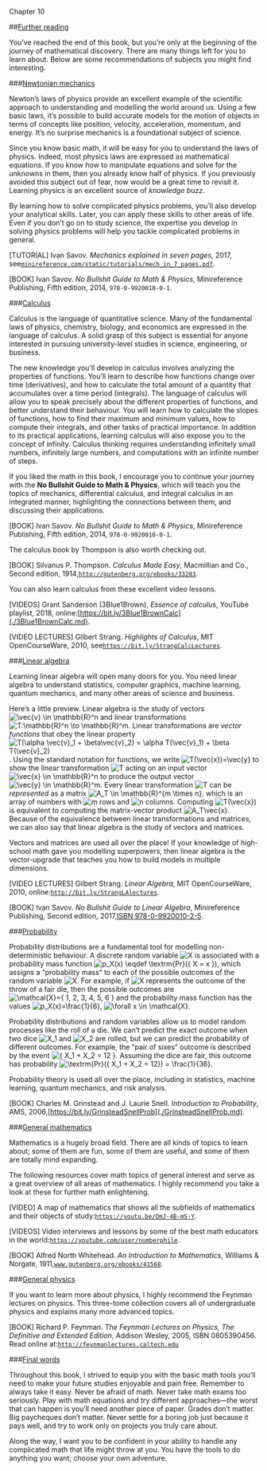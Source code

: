 Chapter 10    

##[Further reading](part0010_split_003.md)

You’ve reached the end of this book, but you’re only at the beginning of the journey of mathematical discovery. There are many things left for you to learn about. Below are some recommendations of subjects you might find interesting.

###[Newtonian mechanics](part0010_split_003.md)

Newton’s laws of physics provide an excellent example of the scientific approach to understanding and modelling the world around us. Using a few basic laws, it’s possible to build accurate models for the motion of objects in terms of concepts like position, velocity, acceleration, momentum, and energy. It’s no surprise mechanics is a foundational subject of science.

Since you know basic math, it will be easy for you to understand the laws of physics. Indeed, most physics laws are expressed as mathematical equations. If you know how to manipulate equations and solve for the unknowns in them, then you already know half of physics. If you previously avoided this subject out of fear, now would be a great time to revisit it. Learning physics is an excellent source of _knowledge buzz_.

By learning how to solve complicated physics problems, you’ll also develop your analytical skills. Later, you can apply these skills to other areas of life. Even if you don’t go on to study science, the expertise you develop in solving physics problems will help you tackle complicated problems in general.

\[TUTORIAL\] Ivan Savov. _Mechanics explained in seven pages_, 2017, see[`minireference.com/static/tutorials/mech_in_7_pages.pdf`](./mech_in_7_pages.pdf.md).

\[BOOK\] Ivan Savov. _No Bullshit Guide to Math & Physics_, Minireference Publishing, Fifth edition, 2014, `978-0-9920010-0-1`.

###[Calculus](part0010_split_003.md)

Calculus is the language of quantitative science. Many of the fundamental laws of physics, chemistry, biology, and economics are expressed in the language of calculus. A solid grasp of this subject is essential for anyone interested in pursuing university-level studies in science, engineering, or business.

The new knowledge you’ll develop in calculus involves analyzing the properties of functions. You’ll learn to describe how functions change over time (derivatives), and how to calculate the total amount of a quantity that accumulates over a time period (integrals). The language of calculus will allow you to speak precisely about the different properties of functions, and better understand their behaviour. You will learn how to calculate the slopes of functions, how to find their maximum and minimum values, how to compute their integrals, and other tasks of practical importance. In addition to its practical applications, learning calculus will also expose you to the concept of infinity. Calculus thinking requires understanding infinitely small numbers, infinitely large numbers, and computations with an infinite number of steps.

If you liked the math in this book, I encourage you to continue your journey with the **No Bullshit Guide to Math & Physics**, which will teach you the topics of mechanics, differential calculus, and integral calculus in an integrated manner, highlighting the connections between them, and discussing their applications.

\[BOOK\] Ivan Savov. _No Bullshit Guide to Math & Physics_, Minireference Publishing, Fifth edition, 2014, `978-0-9920010-0-1`.

The calculus book by Thompson is also worth checking out.

\[BOOK\] Silvanus P. Thompson. _Calculus Made Easy_, Macmillian and Co., Second edition, 1914,[`http://gutenberg.org/ebooks/33283`](./33283.md).

You can also learn calculus from these excellent video lessons.

\[VIDEOS\] Grant Sanderson (3Blue1Brown), _Essence of calculus_, YouTube playlist, 2018, online:[https://bit.ly/3Blue1BrownCalc](./3Blue1BrownCalc.md).

\[VIDEO LECTURES\] Gilbert Strang. _Highlights of Calculus_, MIT OpenCourseWare, 2010, see[`https://bit.ly/StrangCalcLectures`](./StrangCalcLectures.md).

###[Linear algebra](part0010_split_003.md)

Learning linear algebra will open many doors for you. You need linear algebra to understand statistics, computer graphics, machine learning, quantum mechanics, and many other areas of science and business.

Here’s a little preview. Linear algebra is the study of vectors ![\vec{v} \in \mathbb{R}^n](01554.jpeg) and linear transformations ![T:\mathbb{R}^n \to \mathbb{R}^m](02333.jpeg). Linear transformations are _vector functions_ that obey the linear property ![T(\alpha \vec{v}_1 + \beta\vec{v}_2) = \alpha T(\vec{v}_1) + \beta T(\vec{v}_2)](02334.jpeg). Using the standard notation for functions, we write ![T(\vec{x})=\vec{y}](02335.jpeg) to show the linear transformation ![T](01950.jpeg) acting on an input vector ![\vec{x} \in \mathbb{R}^n](02336.jpeg) to produce the output vector ![\vec{y} \in \mathbb{R}^m](02337.jpeg). Every linear transformation ![T](01950.jpeg) can be _represented_ as a matrix ![A_T \in \mathbb{R}^{m \times n}](02338.jpeg), which is an array of numbers with ![m](00053.jpeg) rows and ![n](00054.jpeg) columns. Computing ![T(\vec{x})](02339.jpeg) is equivalent to computing the matrix-vector product ![A_T\vec{x}](02340.jpeg). Because of the equivalence between linear transformations and matrices, we can also say that linear algebra is the study of vectors and matrices.

Vectors and matrices are used all over the place! If your knowledge of high-school math gave you modelling superpowers, then linear algebra is the vector-upgrade that teaches you how to build models in multiple dimensions.

\[VIDEO LECTURES\] Gilbert Strang. _Linear Algebra_, MIT OpenCourseWare, 2010, online:[`http://bit.ly/StrangLAlectures`](./StrangLAlectures.md).

\[BOOK\] Ivan Savov. _No Bullshit Guide to Linear Algebra_, Minireference Publishing, Second edition, 2017,[ISBN 978-0-9920010-2-5](./noBSLA.md).

###[Probability](part0010_split_003.md)

Probability distributions are a fundamental tool for modelling non-deterministic behaviour. A discrete random variable ![X](00269.jpeg) is associated with a probability mass function ![p_X(x) \eqdef \textrm{Pr}(\{ X = x \})](02341.jpeg), which assigns a “probability mass” to each of the possible outcomes of the random variable ![X](00269.jpeg). For example, if ![X](00269.jpeg) represents the outcome of the throw of a fair die, then the possible outcomes are ![\mathcal{X}=\{ 1, 2, 3, 4, 5, 6 \}](02342.jpeg) and the probability mass function has the values ![p_X(x)=\frac{1}{6}](02343.jpeg), ![\forall x \in \mathcal{X}](02344.jpeg).

Probability distributions and random variables allow us to model random processes like the roll of a die. We can’t predict the exact outcome when two dice ![X_1](02345.jpeg) and ![X_2](02346.jpeg) are rolled, but we can predict the probability of different outcomes. For example, the “pair of sixes” outcome is described by the event ![\{ X_1 + X_2 = 12 \}](02347.jpeg). Assuming the dice are fair, this outcome has probability ![\textrm{Pr}(\{ X_1 + X_2 = 12\}) = \frac{1}{36}](02348.jpeg).

Probability theory is used all over the place, including in statistics, machine learning, quantum mechanics, and risk analysis.

\[BOOK\] Charles M. Grinstead and J. Laurie Snell. _Introduction to Probability_, AMS, 2006,[https://bit.ly/GrinsteadSnellProb](./GrinsteadSnellProb.md).

###[General mathematics](part0010_split_003.md)

Mathematics is a hugely broad field. There are all kinds of topics to learn about; some of them are fun, some of them are useful, and some of them are totally mind expanding.

The following resources cover math topics of general interest and serve as a great overview of all areas of mathematics. I highly recommend you take a look at these for further math enlightening.

\[VIDEO\] A map of mathematics that shows all the subfields of mathematics and their objects of study:[`https://youtu.be/OmJ-4B-mS-Y`](./OmJ-4B-mS-Y.md).

\[VIDEOS\] Video interviews and lessons by some of the best math educators in the world:[`https://youtube.com/user/numberphile`](./numberphile.md).

\[BOOK\] Alfred North Whitehead. _An Introduction to Mathematics_, Williams & Norgate, 1911,[`www.gutenberg.org/ebooks/41568`](./41568.md).

###[General physics](part0010_split_003.md)

If you want to learn more about physics, I highly recommend the Feynman lectures on physics. This three-tome collection covers all of undergraduate physics and explains many more advanced topics.

\[BOOK\] Richard P. Feynman. _The Feynman Lectures on Physics, The Definitive and Extended Edition_, Addison Wesley, 2005, ISBN 0805390456. Read online at:[`http://feynmanlectures.caltech.edu`](./feynmanlectures.caltech.edu.md)

###[Final words](part0010_split_003.md)

Throughout this book, I strived to equip you with the basic math tools you’ll need to make your future studies enjoyable and pain free. Remember to always take it easy. Never be afraid of math. Never take math exams too seriously. Play with math equations and try different approaches—the worst that can happen is you’ll need another piece of paper. Grades don’t matter. Big paycheques don’t matter. Never settle for a boring job just because it pays well, and try to work only on projects you truly care about.

Along the way, I want you to be confident in your ability to handle any complicated math that life might throw at you. You have the tools to do anything you want; choose your own adventure.
